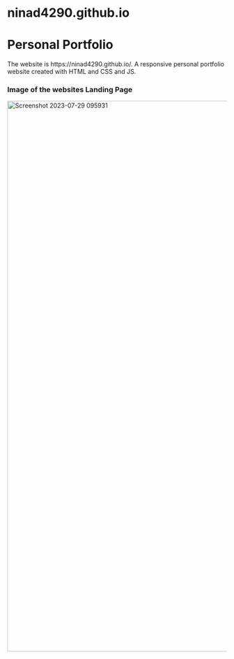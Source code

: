 # ninad4290.github.io
<h1>Personal Portfolio</h1>
The website is https://ninad4290.github.io/. A responsive personal portfolio website created with HTML and CSS and JS.

<h3>Image of the websites Landing Page</h3>
<img width="1262" alt="Screenshot 2023-07-29 095931" src="https://github.com/ninad4290/ninad4290.github.io/assets/112971644/9d271755-207d-458c-9079-2d5f65213464">
